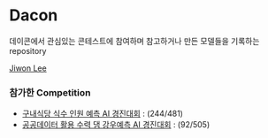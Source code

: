 # Dacon
데이콘에서 관심있는 콘테스트에 참여하며 참고하거나 만든 모델들을 기록하는 repository

[Jiwon Lee](https://dacon.io/myprofile/403555/home)

### 참가한 Competition
* [구내식당 식수 인원 예측 AI 경진대회](https://dacon.io/competitions/official/235743/overview/description) : (244/481)
* [공공데이터 활용 수력 댐 강우예측 AI 경진대회](https://dacon.io/competitions/official/235646/overview/description) : (92/505)
